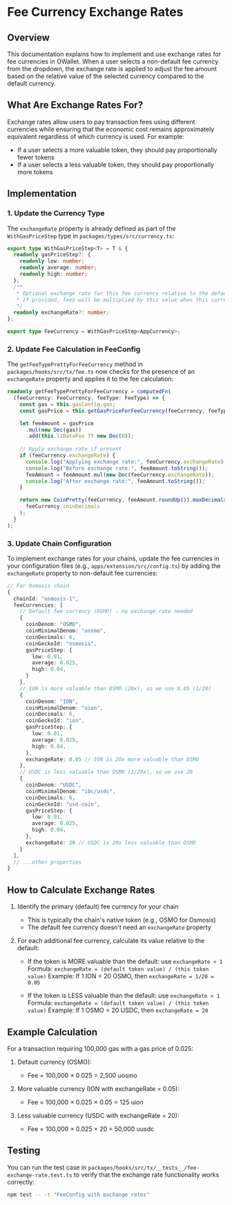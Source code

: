 # Fee Currency Exchange Rates

## Overview

This documentation explains how to implement and use exchange rates for fee currencies in OWallet. When a user selects a non-default fee currency from the dropdown, the exchange rate is applied to adjust the fee amount based on the relative value of the selected currency compared to the default currency.

## What Are Exchange Rates For?

Exchange rates allow users to pay transaction fees using different currencies while ensuring that the economic cost remains approximately equivalent regardless of which currency is used. For example:

- If a user selects a more valuable token, they should pay proportionally fewer tokens
- If a user selects a less valuable token, they should pay proportionally more tokens

## Implementation

### 1. Update the Currency Type

The `exchangeRate` property is already defined as part of the `WithGasPriceStep` type in `packages/types/src/currency.ts`:

```typescript
export type WithGasPriceStep<T> = T & {
  readonly gasPriceStep?: {
    readonly low: number;
    readonly average: number;
    readonly high: number;
  };
  /**
   * Optional exchange rate for this fee currency relative to the default fee currency.
   * If provided, fees will be multiplied by this value when this currency is selected.
   */
  readonly exchangeRate?: number;
};

export type FeeCurrency = WithGasPriceStep<AppCurrency>;
```

### 2. Update Fee Calculation in FeeConfig

The `getFeeTypePrettyForFeeCurrency` method in `packages/hooks/src/tx/fee.ts` now checks for the presence of an `exchangeRate` property and applies it to the fee calculation:

```typescript
readonly getFeeTypePrettyForFeeCurrency = computedFn(
  (feeCurrency: FeeCurrency, feeType: FeeType) => {
    const gas = this.gasConfig.gas;
    const gasPrice = this.getGasPriceForFeeCurrency(feeCurrency, feeType);

    let feeAmount = gasPrice
      .mul(new Dec(gas))
      .add(this.l1DataFee ?? new Dec(0));
    
    // Apply exchange rate if present
    if (feeCurrency.exchangeRate) {
      console.log("Applying exchange rate:", feeCurrency.exchangeRate);
      console.log("Before exchange rate:", feeAmount.toString());
      feeAmount = feeAmount.mul(new Dec(feeCurrency.exchangeRate));
      console.log("After exchange rate:", feeAmount.toString());
    }

    return new CoinPretty(feeCurrency, feeAmount.roundUp()).maxDecimals(
      feeCurrency.coinDecimals
    );
  }
);
```

### 3. Update Chain Configuration

To implement exchange rates for your chains, update the fee currencies in your configuration files (e.g., `apps/extension/src/config.ts`) by adding the `exchangeRate` property to non-default fee currencies:

```typescript
// For Osmosis chain
{
  chainId: "osmosis-1",
  feeCurrencies: [
    // Default fee currency (OSMO) - no exchange rate needed
    {
      coinDenom: "OSMO",
      coinMinimalDenom: "uosmo",
      coinDecimals: 6,
      coinGeckoId: "osmosis",
      gasPriceStep: {
        low: 0.01,
        average: 0.025,
        high: 0.04,
      }
    },
    // ION is more valuable than OSMO (20x), so we use 0.05 (1/20)
    {
      coinDenom: "ION",
      coinMinimalDenom: "uion",
      coinDecimals: 6,
      coinGeckoId: "ion",
      gasPriceStep: {
        low: 0.01,
        average: 0.025,
        high: 0.04,
      },
      exchangeRate: 0.05 // ION is 20x more valuable than OSMO
    },
    // USDC is less valuable than OSMO (1/20x), so we use 20
    {
      coinDenom: "USDC",
      coinMinimalDenom: "ibc/usdc",
      coinDecimals: 6,
      coinGeckoId: "usd-coin",
      gasPriceStep: {
        low: 0.01,
        average: 0.025,
        high: 0.04,
      },
      exchangeRate: 20 // USDC is 20x less valuable than OSMO
    }
  ],
  // ...other properties
}
```

## How to Calculate Exchange Rates

1. Identify the primary (default) fee currency for your chain
   - This is typically the chain's native token (e.g., OSMO for Osmosis)
   - The default fee currency doesn't need an `exchangeRate` property

2. For each additional fee currency, calculate its value relative to the default:
   - If the token is MORE valuable than the default: use `exchangeRate < 1`
     Formula: `exchangeRate = (default token value) / (this token value)`
     Example: If 1 ION = 20 OSMO, then `exchangeRate = 1/20 = 0.05`

   - If the token is LESS valuable than the default: use `exchangeRate > 1`
     Formula: `exchangeRate = (default token value) / (this token value)`
     Example: If 1 OSMO = 20 USDC, then `exchangeRate = 20`

## Example Calculation

For a transaction requiring 100,000 gas with a gas price of 0.025:

1. Default currency (OSMO):
   - Fee = 100,000 × 0.025 = 2,500 uosmo

2. More valuable currency (ION with exchangeRate = 0.05):
   - Fee = 100,000 × 0.025 × 0.05 = 125 uion

3. Less valuable currency (USDC with exchangeRate = 20):
   - Fee = 100,000 × 0.025 × 20 = 50,000 uusdc

## Testing

You can run the test case in `packages/hooks/src/tx/__tests__/fee-exchange-rate.test.ts` to verify that the exchange rate functionality works correctly:

```bash
npm test -- -t "FeeConfig with exchange rates"
``` 